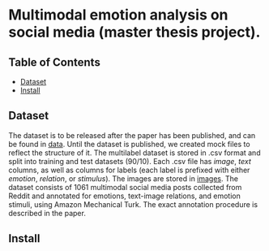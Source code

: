 # Multimodal emotion analysis on social media (master thesis project).

## Table of Contents
* [Dataset](##Dataset)
* [Install](##Install)

## Dataset
The dataset is to be released after the paper has been published, and can be found in [data](data/). Until the dataset is published, we created mock files to reflect the structure of it. The multilabel dataset is stored in .csv format and split into training and test datasets (90/10). Each .csv file has *image*, *text* columns, as well as columns for labels (each label is prefixed with either *emotion*, *relation*, or *stimulus*). The images are stored in [images](data/images).
The dataset consists of 1061 multimodal social media posts collected from Reddit and annotated for emotions, text-image relations, and emotion stimuli, using Amazon Mechanical Turk. The exact annotation procedure is described in the paper.

## Install

